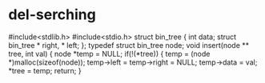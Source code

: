 # del-serching
#include&lt;stdlib.h> #include&lt;stdio.h>  struct bin_tree {     int data;     struct bin_tree * right, * left; }; typedef struct bin_tree node;  void insert(node ** tree, int val) {     node *temp = NULL;     if(!(*tree))     {         temp = (node *)malloc(sizeof(node));         temp->left = temp->right = NULL;         temp->data = val;         *tree = temp;         return;     }
